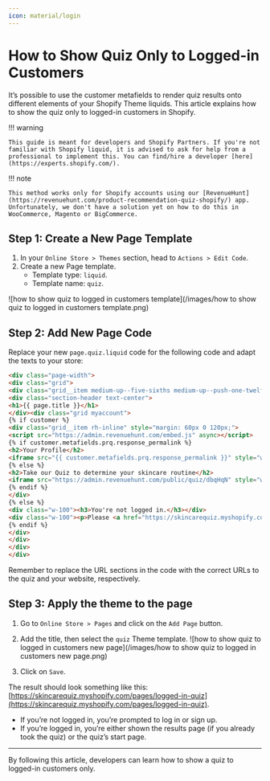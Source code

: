```yaml
---
icon: material/login
---
```


# How to Show Quiz Only to Logged-in Customers

It’s possible to use the customer metafields to render quiz results onto different elements of your Shopify Theme liquids. This article explains how to show the quiz only to logged-in customers in Shopify.

!!! warning

    This guide is meant for developers and Shopify Partners. If you're not familiar with Shopify liquid, it is advised to ask for help from a professional to implement this. You can find/hire a developer [here](https://experts.shopify.com/).

!!! note

    This method works only for Shopify accounts using our [RevenueHunt](https://revenuehunt.com/product-recommendation-quiz-shopify/) app. Unfortunately, we don't have a solution yet on how to do this in WooCommerce, Magento or BigCommerce.

## Step 1: Create a New Page Template

1. In your `Online Store > Themes` section, head to `Actions > Edit Code`.
2. Create a new Page template. 
    - Template type: `liquid`. 
    - Template name: `quiz`.

![how to show quiz to logged in customers template](/images/how to show quiz to logged in customers template.png)

## Step 2: Add New Page Code

Replace your new `page.quiz.liquid` code for the following code and adapt the texts to your store:

```html
<div class="page-width">
<div class="grid">
<div class="grid__item medium-up--five-sixths medium-up--push-one-twelfth">
<div class="section-header text-center">
<h1>{{ page.title }}</h1>
</div><div class="grid myaccount">
{% if customer %}
<div class="grid__item rh-inline" style="margin: 60px 0 120px;">
<script src="https://admin.revenuehunt.com/embed.js" async></script>
{% if customer.metafields.prq.response_permalink %}
<h2>Your Profile</h2>
<iframe src="{{ customer.metafields.prq.response_permalink }}" style="width:100%; border: none; margin-bottom: 30px; position: absolute; left: 0;" />
{% else %}
<h2>Take our Quiz to determine your skincare routine</h2>
<iframe src="https://admin.revenuehunt.com/public/quiz/dbqHqN" style="width:100%; border: none; margin-bottom: 30px; position: absolute; left: 0;" />
{% endif %}
</div>
{% else %}
<div class="w-100"><h3>You're not logged in.</h3></div>
<div class="w-100"><p>Please <a href="https://skincarequiz.myshopify.com/account/login">log in</a> or <a href="https://skincarequiz.myshopify.com/account/register">sign up</a> to take the quiz.</p></div>
{% endif %}
</div>
</div>
</div>
</div>
```

Remember to replace the URL sections in the code with the correct URLs to the quiz and your website, respectively.

## Step 3: Apply the theme to the page

1. Go to `Online Store > Pages` and click on the `Add Page` button. 
2. Add the title, then select the `quiz` Theme template.
    ![how to show quiz to logged in customers new page](/images/how to show quiz to logged in customers new page.png)

3. Click on `Save`.

The result should look something like this: [https://skincarequiz.myshopify.com/pages/logged-in-quiz](https://skincarequiz.myshopify.com/pages/logged-in-quiz). 

- If you’re not logged in, you’re prompted to log in or sign up. 
- If you’re logged in, you’re either shown the results page (if you already took the quiz) or the quiz’s start page.

---
By following this article, developers can learn how to show a quiz to logged-in customers only.